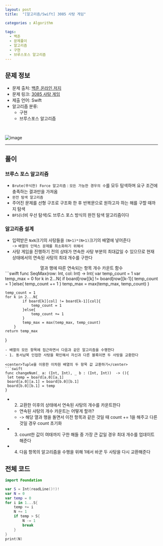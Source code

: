 ```yaml
---
layout: post
title:  "[알고리즘/Swift] 3085 사탕 게임"

categories : Algorithm
  
tags:
  - 백준
  - 문제풀이
  - 알고리즘
  - 구현
  - 브루스포스 알고리즘
---
```


## 문제 정보
 - 문제 출처: [백준 온라인 저지](http://boj.kr/)
 - 문제 링크: [3085 사탕 게임](https://www.acmicpc.net/problem/3085)
 - 제출 언어: Swift
 - 알고리즘 분류: 
    - 구현
    - 브루스포스 알고리즘

 <br>

![image](https://user-images.githubusercontent.com/110437548/219563786-2906f540-4a1b-4d13-bf4a-dbce0d682c22.png)


* * *   
## 풀이
### 브루스 포스 알고리즘
- `Brute(무식한) Force 알고리즘` : `모든 가능한 경우의 수`를 모두 탐색하며 요구 조건에 충족하는 결과만을 가져옴 
- `완전 탐색 알고리즘`
- 주어진 문제를 선형 구조로 구조화 한 후 반복문으로 원하고자 하는 해를 구할 때까지 탐색
- `BFS`(너비 우선 탐색)도 브루스 포스 방식의 완전 탐색 알고리즘이다

### 알고리즘 설계
- 입력받은 `NxN`크기의 사탕들을 `(N+1)*(N+1)`크기의 배열에 넣어준다     
-> `배열의 인덱스 문제를 최소화하기 위해서`
- 사탕 게임을 진행하기 전의 상태가 연속한 사탕 부분의 최대값일 수 있으므로 현재 상태에서의 연속된 사탕의 최대 개수를 구한다
<center> 열과 행에 따른 연속되는 항목 개수 카운트 함수</center>     
  ```swift
  func SeqMax(row: Int, col: Int) -> Int{
    var temp_count = 1
    var temp_max = 0
    for k in 2...N{
        if board[row][k] != board[row][k-1]{
            temp_count = 1
        }else{
            temp_count += 1
        }
        temp_max = max(temp_max, temp_count)
    }
    
    temp_count = 1
    for k in 2...N{
            if board[k][col] != board[k-1][col]{
                temp_count = 1
            }else{
                temp_count += 1
            }
            temp_max = max(temp_max, temp_count)
        }
    return temp_max
   }
   ```
- 배열의 모든 항목에 접근하면서 다음과 같은 알고리즘을 수행한다
- 1. 동서남북 인접한 사탕을 확인해서 자신과 다른 블록이면 두 사탕을 교환한다
 
  <center>Tuple을 이용한 이차원 배열의 두 항목 값 교환하기</center>  
```swift
func changeNum(_ a: (Int, Int), _ b : (Int, Int))  -> (){
    let temp = board[a.0][a.1]
    board[a.0][a.1] = board[b.0][b.1]
    board[b.0][b.1] = temp
}
```  

- 2. 교환한 이후의 상태에서 연속된 사탕의 개수를 카운트한다
  - 연속된 사탕의 개수 카운트는 어떻게 할까? 
  - -> 해당 열과 행을 돌면서 이전 항목과 같은 것일 때 count += 1을 해주고 다른 것일 경우 count 초기화     

  
   
- 3. count한 값이 여태까지 구한 해들 중 가장 큰 값일 경우 최대 개수를 업데이트해준다        
- 4. 다음 항목의 알고리즘을 수행을 위해 1에서 바꾼 두 사탕을 다시 교환해준다     
## 전체 코드
```swift
import Foundation

var S = Int(readLine()!)!
var N = 0
var temp = 0
for i in 1...S{
    temp += i
    N += 1
    if temp > S{
        N -= 1
        break
    }
}
print(N)
```
